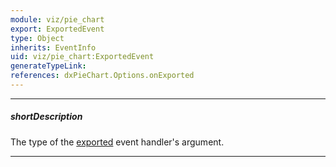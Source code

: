 ```yaml
---
module: viz/pie_chart
export: ExportedEvent
type: Object
inherits: EventInfo
uid: viz/pie_chart:ExportedEvent
generateTypeLink: 
references: dxPieChart.Options.onExported
---
```

---
##### shortDescription
The type of the [exported]({basewidgetpath}/Events/#exported) event handler's argument.

---
<!-- Description goes here -->